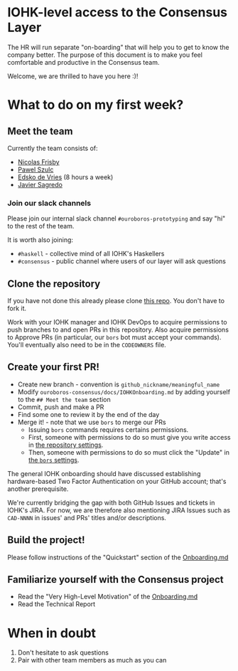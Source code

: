 # IOHK-level access to the Consensus Layer

The HR will run separate "on-boarding" that will help you to get to know
the company better. The purpose of this document is to make you feel comfortable
and productive in the Consensus team.

Welcome, we are thrilled to have you here :)!

# What to do on my first week?

## Meet the team

Currently the team consists of:

* [Nicolas Frisby](https://github.com/nfrisby)
* [Pawel Szulc](https://github.com/EncodePanda)
* [Edsko de Vries](https://github.com/edsko) (8 hours a week)
* [Javier Sagredo](https://github.com/Jasagredo)

### Join our slack channels

Please join our internal slack channel `#ouroboros-prototyping` and say "hi"
to the rest of the team.

It is worth also joining:

* `#haskell` - collective mind of all IOHK's Haskellers
* `#consensus` - public channel where users of our layer will ask questions

## Clone the repository

If you have not done this already please clone
[this repo](https://github.com/input-output-hk/ouroboros-network/). You don't have
to fork it.

Work with your IOHK manager and IOHK DevOps to acquire permissions to push
branches to and open PRs in this repository. Also acquire permissions to
Approve PRs (in particular, our `bors` bot must accept your commands).
You'll eventually also need to be in the `CODEOWNERS` file.

## Create your first PR!

* Create new branch - convention is `github_nickname/meaningful_name`
* Modify `ouroboros-consensus/docs/IOHKOnboarding.md` by adding yourself to the `## Meet the team` section
* Commit, push and make a PR
* Find some one to review it by the end of the day
* Merge it! - note that we use `bors` to merge our PRs
    * Issuing `bors` commands requires certains permissions.
    * First, someone with permissions to do so must give you write access in
      [the repository
      settings](https://github.com/input-output-hk/ouroboros-network/settings/access).
    * Then, someone with permissions to do so must click the "Update" in [the
      `bors` settings](https://bors-ng.aws.iohkdev.io/repositories/8/settings).

The general IOHK onboarding should have discussed establishing hardware-based
Two Factor Authentication on your GitHub account; that's another prerequisite.

We're currently bridging the gap with both GitHub Issues and tickets in IOHK's
JIRA. For now, we are therefore also mentioning JIRA Issues such as `CAD-NNNN`
in issues' and PRs' titles and/or descriptions.

## Build the project!

Please follow instructions of the "Quickstart" section of the [Onboarding.md](Onboarding.md)

## Familiarize yourself with the Consensus project

* Read the "Very High-Level Motivation" of the [Onboarding.md](Onboarding.md)
* Read the Technical Report

# When in doubt

1. Don't hesitate to ask questions
2. Pair with other team members as much as you can
